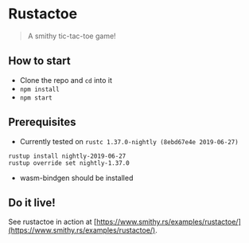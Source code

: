 # Rustactoe

> A smithy tic-tac-toe game!

## How to start

* Clone the repo and `cd` into it
* `npm install`
* `npm start`

## Prerequisites

* Currently tested on `rustc 1.37.0-nightly (8ebd67e4e 2019-06-27)`

```
rustup install nightly-2019-06-27
rustup override set nightly-1.37.0
```

* wasm-bindgen should be installed

## Do it live!

See rustactoe in action at [https://www.smithy.rs/examples/rustactoe/](https://www.smithy.rs/examples/rustactoe/).
